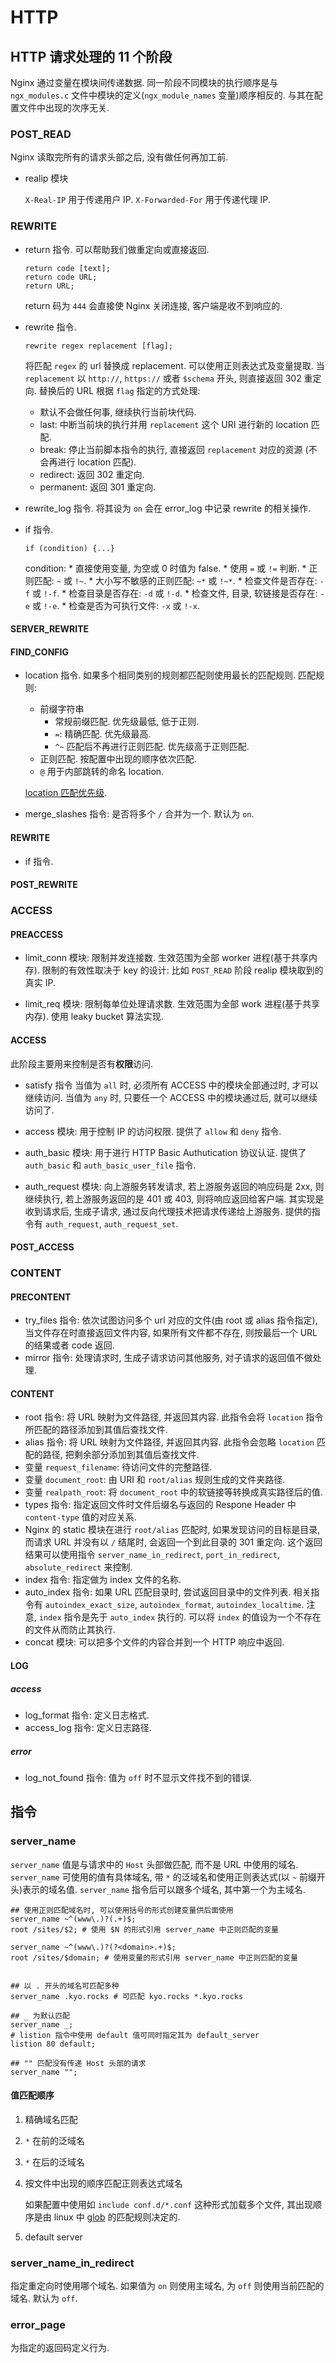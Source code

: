 # HTTP

## HTTP 请求处理的 11 个阶段

Nginx 通过变量在模块间传递数据.
同一阶段不同模块的执行顺序是与 `ngx_modules.c` 文件中模块的定义(`ngx_module_names` 变量)顺序相反的. 与其在配置文件中出现的次序无关.

### POST_READ
Nginx 读取完所有的请求头部之后, 没有做任何再加工前.

* realip 模块

    `X-Real-IP` 用于传递用户 IP.
    `X-Forwarded-For` 用于传递代理 IP.

### REWRITE
* return 指令. 可以帮助我们做重定向或直接返回.

    ```nginx
    return code [text];
    return code URL;
    return URL;
    ```
    return 码为 `444` 会直接使 Nginx 关闭连接, 客户端是收不到响应的.
    
* rewrite 指令. 

    ```nginx
    rewrite regex replacement [flag];
    ```    
    将匹配 `regex` 的 url 替换成 replacement. 可以使用正则表达式及变量提取.
    当 `replacement` 以 `http://`, `https://` 或者 `$schema` 开头, 则直接返回 302 重定向.
    替换后的 URL 根据 `flag` 指定的方式处理:
    * 默认不会做任何事, 继续执行当前块代码.
    * last: 中断当前块的执行并用 `replacement` 这个 URI 进行新的 location 匹配.
    * break: 停止当前脚本指令的执行, 直接返回 `replacement` 对应的资源 (不会再进行 location 匹配).
    * redirect: 返回 302 重定向.
    * permanent: 返回 301 重定向.
* rewrite_log 指令.
    将其设为 `on` 会在 error_log 中记录 rewrite 的相关操作.  
* if 指令.

    ```nginx
    if (condition) {...}
    ```
    condition:
        * 直接使用变量, 为空或 0 时值为 false.
        * 使用 `=` 或 `!=` 判断.
        * 正则匹配: `~` 或 `!~`. 
        * 大小写不敏感的正则匹配: `~*` 或 `!~*`.
        * 检查文件是否存在: `-f` 或 `!-f`.
        * 检查目录是否存在: `-d` 或 `!-d`.
        * 检查文件, 目录, 软链接是否存在: `-e` 或 `!-e`.
        * 检查是否为可执行文件: `-x` 或 `!-x`.
    
      
#### SERVER_REWRITE
#### FIND_CONFIG
* location 指令.
    如果多个相同类别的规则都匹配则使用最长的匹配规则.
    匹配规则:
    * 前缀字符串
        * 常规前缀匹配. 优先级最低, 低于正则.
        * `=`: 精确匹配. 优先级最高.
        * `^~` 匹配后不再进行正则匹配. 优先级高于正则匹配.
    * 正则匹配. 按配置中出现的顺序依次匹配.
    * `@` 用于内部跳转的命名 location. 

    [location 匹配优先级](https://files-kyo.oss-cn-hongkong.aliyuncs.com/FuC0A0UOrcQeIMC5UFerDfiSEROi.png).

    
* merge_slashes 指令: 是否将多个 `/` 合并为一个. 默认为 `on`.    
#### REWRITE
* if 指令.
#### POST_REWRITE

### ACCESS
#### PREACCESS
* limit_conn 模块: 限制并发连接数.
    生效范围为全部 worker 进程(基于共享内存). 限制的有效性取决于  key 的设计: 比如 `POST_READ` 阶段 realip 模块取到的真实 IP.

* limit_req 模块: 限制每单位处理请求数.
    生效范围为全部 work 进程(基于共享内存). 使用 leaky bucket 算法实现.
#### ACCESS
此阶段主要用来控制是否有**权限**访问.

* satisfy 指令
    当值为 `all` 时, 必须所有 ACCESS 中的模块全部通过时, 才可以继续访问.
    当值为 `any` 时, 只要任一个 ACCESS 中的模块通过后, 就可以继续访问了.

* access 模块: 用于控制 IP 的访问权限. 提供了 `allow` 和 `deny`  指令.
* auth_basic 模块: 用于进行 HTTP Basic Authutication 协议认证. 提供了 `auth_basic` 和 `auth_basic_user_file` 指令.
* auth_request 模块: 
      向上游服务转发请求, 若上游服务返回的响应码是 2xx, 则继续执行, 若上游服务返回的是 401 或 403, 则将响应返回给客户端.
    其实现是收到请求后, 生成子请求, 通过反向代理技术把请求传递给上游服务.
    提供的指令有 `auth_request`, `auth_request_set`.
    
#### POST_ACCESS

### CONTENT
#### PRECONTENT
* try_files 指令: 依次试图访问多个 url 对应的文件(由 root 或 alias 指令指定), 当文件存在时直接返回文件内容, 如果所有文件都不存在, 则按最后一个 URL 的结果或者 code 返回.
* mirror 指令: 处理请求时, 生成子请求访问其他服务, 对子请求的返回值不做处理.

#### CONTENT
* root 指令: 将 URL 映射为文件路径, 并返回其内容. 此指令会将 `location` 指令所匹配的路径添加到其值后查找文件.
* alias 指令: 将 URL 映射为文件路径, 并返回其内容. 此指令会忽略 `location` 匹配的路径, 把剩余部分添加到其值后查找文件.
* 变量 `request_filename`: 待访问文件的完整路径.
* 变量 `document_root`: 由 URI 和 `root/alias` 规则生成的文件夹路径.
* 变量 `realpath_root`: 将 `document_root` 中的软链接等转换成真实路径后的值.
* types 指令: 指定返回文件时文件后缀名与返回的 Respone Header 中 `content-type` 值的对应关系.
* Nginx 的 static 模块在进行 `root/alias` 匹配时, 如果发现访问的目标是目录, 而请求 URL 并没有以 `/` 结尾时, 会返回一个到此目录的 301 重定向. 这个返回结果可以使用指令 `server_name_in_redirect`, `port_in_redirect`, `absolute_redirect` 来控制.
* index 指令: 指定做为 index 文件的名称.
* auto_index 指令: 如果 URL 匹配目录时, 尝试返回目录中的文件列表. 相关指令有 `autoindex_exact_size`, `autoindex_format`, `autoindex_localtime`. 注意, `index` 指令是先于 `auto_index` 执行的. 可以将 `index` 的值设为一个不存在的文件从而防止其执行.
* concat 模块: 可以把多个文件的内容合并到一个 HTTP 响应中返回.

#### LOG
##### access 
* log_format 指令: 定义日志格式.
* access_log 指令: 定义日志路径.
##### error
* log_not_found 指令: 值为 `off` 时不显示文件找不到的错误.


## 指令
### server_name
`server_name` 值是与请求中的 `Host` 头部做匹配, 而不是 URL 中使用的域名.
`server_name` 可使用的值有具体域名, 带 `*` 的泛域名和使用正则表达式(以 `~` 前缀开头)表示的域名值.
`server_name` 指令后可以跟多个域名, 其中第一个为主域名.

```nginx
## 使用正则匹配域名时, 可以使用括号的形式创建变量供后面使用
server_name ~^(www\.)?(.+)$;
root /sites/$2; # 使用 $N 的形式引用 server_name 中正则匹配的变量

server_name ~^(www\.)?(?<domain>.+)$;
root /sites/$domain; # 使用变量的形式引用 server_name 中正则匹配的变量


## 以 . 开头的域名可匹配多种
server_name .kyo.rocks # 可匹配 kyo.rocks *.kyo.rocks

## _ 为默认匹配
server_name _;
# listion 指令中使用 default 值可同时指定其为 default_server
listion 80 default;

## "" 匹配没有传递 Host 头部的请求
server_name "";
```

#### 值匹配顺序

1. 精确域名匹配
2. `*` 在前的泛域名
3. `*` 在后的泛域名
4. 按文件中出现的顺序匹配正则表达式域名

    如果配置中使用如 `include conf.d/*.conf` 这种形式加载多个文件, 其出现顺序是由 linux 中 [glob](http://man7.org/linux/man-pages/man7/glob.7.html) 的匹配规则决定的.
6. default server

### server_name_in_redirect
指定重定向时使用哪个域名. 如果值为 `on` 则使用主域名, 为 `off` 则使用当前匹配的域名. 默认为 `off`.

### error_page
为指定的返回码定义行为.